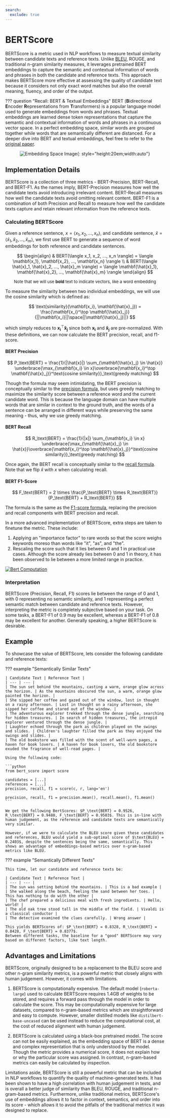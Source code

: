 ```yaml
---
search:
  exclude: true
---
```


# BERTScore
BERTScore is a metric used in NLP workflows to measure textual similarity between candidate texts and reference texts. Unlike [BLEU](bleu.md), ROUGE, and traditional n-gram similarity measures, it leverages pretrained BERT embeddings to capture the semantic and contextual information of words and phrases in both the candidate and reference texts. This approach makes BERTScore more effective at assessing the quality of candidate text because it considers not only exact word matches but also the overall meaning, fluency, and order of the output.

??? question "Recall: BERT & Textual Embeddings"
    BERT (**B**idirectional **E**ncoder **R**epresentations from **T**ransformers) is a popular language model used to generate embeddings from words and phrases. Textual embeddings are learned dense token representations that capture the semantic and contextual information of words and phrases in a continuous vector space. In a perfect embedding space, similar words are grouped together while words that are semantically different are distanced. For a deeper dive into BERT and textual embeddings, feel free to refer to the [original paper](https://arxiv.org/pdf/1810.04805.pdf).
    <center>![Embedding Space Image](../assets/images/bert_vector_space.png){: style="height:20em;width:auto"}</center>

## Implementation Details
BERTScore is a collection of three metrics - BERT-Precision, BERT-Recall, and BERT-F1. As the names imply, BERT-Precision measures how well the candidate texts avoid introducing irrelevant content. BERT-Recall measures how well the candidate texts avoid omitting relevant content. BERT-F1 is a combination of both Precision and Recall to measure how well the candidate texts capture and retain relevant information from the reference texts.

### Calculating BERTScore
Given a reference sentence, $x = \langle x_1, x_2, ..., x_n \rangle$, and candidate sentence, $\hat{x} = \langle\hat{x}_1, \hat{x}_2, ..., \hat{x}_m\rangle$, we first use BERT to generate a sequence of word embeddings for both reference and candidate sentences.

$$
\begin{align}
    & BERT(\langle x_1, x_2, ..., x_n \rangle) = \langle \mathbf{x_1}, \mathbf{x_2}, ..., \mathbf{x_n} \rangle \\
    & BERT(\langle \hat{x}_1, \hat{x}_2, ..., \hat{x}_m \rangle) = \langle \mathbf{\hat{x}_1}, \mathbf{\hat{x}_2}, ..., \mathbf{\hat{x}_m} \rangle
\end{align}
$$

<center><p style="font-size:small;">Note that we will use <b>bold</b> text to indicate vectors, like a word embedding</p></center>

To measure the similarity between two individual embeddings, we will use the cosine similarity which is defined as:

$$
\text{similarity}(\mathbf{x_i}, \mathbf{\hat{x}_j}) = \frac{\mathbf{x_i}^\top \mathbf{\hat{x}_j}}{||\mathbf{x_i}||\space||\mathbf{\hat{x}_j}||}
$$

which simply reduces to $\mathbf{x_i}^\top \mathbf{\hat{x}_j}$ since both $\mathbf{x_i}$ and $\mathbf{\hat{x}_j}$ are pre-normalized. With these definitions, we can now calculate the BERT precision, recall, and f1-score.

#### BERT Precision

$$
P_\text{BERT} = \frac{1}{|\hat{x}|} \sum_{\mathbf{\hat{x}_j} \in \hat{x}} \underbrace{\max_{\mathbf{x_i} \in x}\overbrace{\mathbf{x_i}^\top \mathbf{\hat{x}_j}}^\text{cosine similarity}}_\text{greedy matching}
$$

Though the formula may seem intimidating, the BERT precision is conceptually similar to the [precision formula](precision.md), but uses greedy matching to maximize the similarity score between a reference word and the current candidate word. This is because the language domain can have multiple words that are similar in context to the ground truth, and the words of a sentence can be arranged in different ways while preserving the same meaning - thus, why we use greedy matching.

#### BERT Recall

$$
R_\text{BERT} = \frac{1}{|x|} \sum_{\mathbf{x_i} \in x} \underbrace{\max_{\mathbf{\hat{x}_j} \in \hat{x}}\overbrace{\mathbf{x_i}^\top \mathbf{\hat{x}_j}}^\text{cosine similarity}}_\text{greedy matching}
$$

Once again, the BERT recall is conceptually similar to the [recall formula](recall.md). Note that we flip $\hat{x}$ with $x$ when calculating recall.

#### BERT F1-Score

$$
F_\text{BERT} = 2 \times \frac{P_\text{BERT} \times R_\text{BERT}}{P_\text{BERT} + R_\text{BERT}}
$$

The formula is the same as the [F1-score formula](f1-score.md), replacing the precision and recall components with BERT precision and recall.

In a more advanced implementation of BERTScore, extra steps are taken to finetune the metric. These include:

1. Applying an "importance factor" to rare words so that the score weighs keywords moreso than words like "it", "as", and "the".
2. Rescaling the score such that it lies between 0 and 1 in practical use cases. Although the score already lies between 0 and 1 in theory, it has been observed to lie between a more limited range in practice.

[![Bert Computation](../assets/images/bert_computation.png)](https://arxiv.org/pdf/1810.04805.pdf)

### Interpretation
BERTScore (Precision, Recall, F1) scores lie between the range of 0 and 1, with 0 representing no semantic similarity, and 1 representing a perfect semantic match between candidate and reference texts. However, interpreting the metric is completely subjective based on your task. On some tasks, a BERT-F1 of 0.9 may be excellent, whereas a BERT-F1 of 0.8 may be excellent for another. Generally speaking, a higher BERTScore is desirable.

## Example
To showcase the value of BERTScore, lets consider the following candidate and reference texts:

??? example "Semantically Similar Texts"

    | Candidate Text | Reference Text |
    | --- | --- |
    | The sun set behind the mountains, casting a warm, orange glow across the horizon. | As the mountains obscured the sun, a warm, orange glow painted the horizon. |
    | She sipped her coffee and gazed out of the window, lost in thought on a rainy afternoon. | Lost in thought on a rainy afternoon, she sipped her coffee and stared out of the window. |
    | The adventurous explorer trekked through the dense jungle, searching for hidden treasures. | In search of hidden treasures, the intrepid explorer ventured through the dense jungle. |
    | Laughter echoed through the park as children played on the swings and slides. | Children's laughter filled the park as they enjoyed the swings and slides. |
    | The old bookstore was filled with the scent of well-worn pages, a haven for book lovers. | A haven for book lovers, the old bookstore exuded the fragrance of well-read pages. |

    Using the following code:

    ```python
    from bert_score import score

    candidates = [...]
    references = [...]
    precision, recall, f1 = score(c, r, lang='en')

    precision, recall, f1 = precision.mean(), recall.mean(), f1.mean()
    ```

    We get the following BertScores: $P_\text{BERT} = 0.9526, R_\text{BERT} = 0.9480, F_\text{BERT} = 0.9503$. This is in-line with human judgement, as the reference and candidate texts are semantically very similar.

    However, if we were to calculate the BLEU score given these candidates and references, BLEU would yield a sub-optimal score of $\text{BLEU} = 0.2403$, despite the sentences being the same, semantically. This shows an advantage of embeddings-based metrics over n-gram-based metrics like BLEU.

??? example "Semantically Different Texts"

    This time, let our candidate and reference texts be:

    | Candidate Text | Reference Text |
    | --- | --- |
    | The sun was setting behind the mountains. | This is a bad example |
    | She walked along the beach, feeling the sand between her toes. | This has nothing to do with the other |
    | The chef prepared a delicious meal with fresh ingredients. | Hello, world! |
    | The old oak tree stood tall in the middle of the field. | Vivaldi is a classical conductor |
    | The detective examined the clues carefully. | Wrong answer |

    This yields BERTScores of: $P_\text{BERT} = 0.8328, R_\text{BERT} = 0.8428, F_\text{BERT} = 0.8377$.
    Between different tasks, the baseline for a "good" BERTScore may vary based on different factors, like text length.

## Advantages and Limitations

BERTScore, originally designed to be a replacement to the BLEU score and other n-gram similarity metrics, is a powerful metric that closely aligns with human judgement. However, it comes with limitations.

1. BERTScore is computationally expensive. The default model (```roberta-large```) used to calculate BERTScore requires 1.4GB of weights to be stored, and requires a forward pass through the model in order to calculate the score. This may be computationally expensive for large datasets, compared to n-gram-based metrics which are straightforward and easy to compute. However, smaller distilled models like ```distilbert-base-uncased``` can be used instead to reduce the computational cost, at the cost of reduced alignment with human judgement.

2. BERTScore is calculated using a black-box pretrained model. The score can not be easily explained, as the embedding space of BERT is a dense and complex representation that is only understood by the model. Though the metric provides a numerical score, it does not explain how or why the particular score was assigned. In contrast, n-gram-based metrics can easily be calculated by inspection.

Limitations aside, BERTScore is still a powerful metric that can be included in NLP workflows to quantify the quality of machine-generated texts. It has been shown to have a high correlation with human judgement in tests, and is overall a better judge of similarity than BLEU, ROUGE, and traditional n-gram-based metrics. Furthermore, unlike traditional metrics, BERTScore's use of embeddings allows it to factor in context, semantics, and order into its score - which allows it to avoid the pitfalls of the traditional metrics it was designed to replace.
